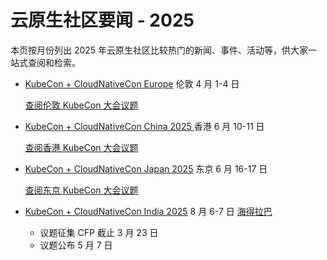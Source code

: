 # 云原生社区要闻 - 2025

本页按月份列出 2025 年云原生社区比较热门的新闻、事件、活动等，供大家一站式查阅和检索。

- [KubeCon + CloudNativeCon Europe](https://events.linuxfoundation.org/kubecon-cloudnativecon-europe/) 伦敦 4 月 1-4 日

    [查阅伦敦 KubeCon 大会议题](https://events.linuxfoundation.org/kubecon-cloudnativecon-europe/program/schedule/)

- [KubeCon + CloudNativeCon China 2025 ](https://events.linuxfoundation.org/kubecon-cloudnativecon-china/) 香港 6 月 10-11 日

    [查阅香港 KubeCon 大会议题](https://kccncchn2025.sched.com/)

- [KubeCon + CloudNativeCon Japan 2025](https://events.linuxfoundation.org/kubecon-cloudnativecon-japan/) 东京 6 月 16-17 日

    [查阅东京 KubeCon 大会议题](https://events.linuxfoundation.org/kubecon-cloudnativecon-japan/)

- [KubeCon + CloudNativeCon India 2025](https://events.linuxfoundation.org/kubecon-cloudnativecon-india-2025/) 8 月 6-7 日 [海得拉巴](https://baike.baidu.com/item/海得拉巴/67693)

    - 议题征集 CFP 截止 3 月 23 日
    - 议题公布 5 月 7 日

